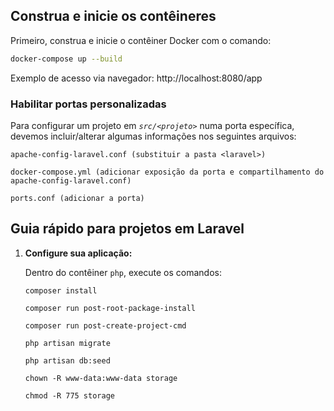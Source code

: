 ## Construa e inicie os contêineres

Primeiro, construa e inicie o contêiner Docker com o comando:

```bash
docker-compose up --build
```

Exemplo de acesso via navegador: http://localhost:8080/app

### Habilitar portas personalizadas

Para configurar um projeto em *`src/<projeto>`* numa porta específica, devemos incluir/alterar algumas informações nos seguintes arquivos:

```
apache-config-laravel.conf (substituir a pasta <laravel>)

docker-compose.yml (adicionar exposição da porta e compartilhamento do apache-config-laravel.conf)

ports.conf (adicionar a porta)
```

## Guia rápido para projetos em Laravel

1. **Configure sua aplicação:**

	Dentro do contêiner `php`, execute os comandos:
	```
	composer install

	composer run post-root-package-install

	composer run post-create-project-cmd

	php artisan migrate

	php artisan db:seed

	chown -R www-data:www-data storage

	chmod -R 775 storage
	```

